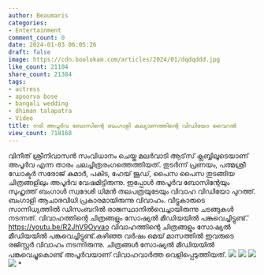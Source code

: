 ```yaml
---
author: Beaumaris
categories:
- Entertainment
comment_count: 0
date: 2024-01-03 06:05:26
draft: false
image: https://cdn.boolokam.com/articles/2024/01/dqdqddd.jpg
like_count: 21104
share_count: 21384
tags:
- actress
- apoorva bose
- bangali wedding
- dhiman talapatra
- Video
title: നടി അപൂർവ ബോസിന്റെ ബംഗാളി കല്യാണത്തിന്റെ വിഡിയോ വൈറൽ
view_count: 718168
---
```


വിനീത് ശ്രീനിവാസൻ സംവിധാനം ചെയ്ത മലർവാടി ആട്‌സ് ക്ലബ്ബിലൂടെയാണ് അപൂർവ എന്ന താരം ചലച്ചിത്രരം​ഗത്തെത്തിയത്. തുടർന്ന് പ്രണയം, പത്മശ്രീ ഡോക്ടർ സരോജ് കുമാർ, പകിട, ഹേയ് ജൂഡ്, പൈസ പൈസ തുടങ്ങിയ ചിത്രങ്ങളിലും അപൂർവ വേഷമിട്ടിരുന്നു. ഇപ്പോൾ അപൂർവ ബോസിന്റേയും സുഹൃത്ത് ബംഗാൾ സ്വദേശി ധിമൻ തലപത്രയുടേയും വിവാഹ വിഡിയോ പുറത്ത്. ബംഗാളി ആചാരവിധി പ്രകാരമായിരുന്നു വിവാഹം. വീട്ടുകാരുടെ സാന്നിധ്യത്തിൽ ഡിസംബറിൽ രാജസ്ഥാനിൽവെച്ചായിരുന്നു ചടങ്ങുകൾ നടന്നത്. വിവാഹത്തിന്റെ ചിത്രങ്ങളും സോഷ്യൽ മീഡിയയിൽ പങ്കുവെച്ചിട്ടുണ്ട്.' https://youtu.be/R2JhV9Oyvao വിവാഹത്തിന്റെ ചിത്രങ്ങളും സോഷ്യൽ മീഡിയയിൽ പങ്കുവെച്ചിട്ടുണ്ട്.കഴിഞ്ഞ വർഷം മെയ് മാസത്തിൽ ഇവരുടെ രജിസ്റ്റർ വിവാഹം നടന്നിരുന്നു. ചിത്രങ്ങൾ സോഷ്യൽ മീഡിയയിൽ പങ്കുവെച്ചുകൊണ്ട് അപൂർവയാണ് വിവാഹവാർത്ത വെളിപ്പെടുത്തിയത്. ![](https://cdn.boolokam.com/articles/2024/01/dqdqddd.jpg) ![](https://cdn.boolokam.com/articles/2024/01/qdddqqd.jpg) ![](https://cdn.boolokam.com/articles/2024/01/qdqqddd.jpg) ![](https://cdn.boolokam.com/articles/2024/01/wfw-1.jpg) *